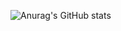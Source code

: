 ![Anurag's GitHub stats](https://github-readme-stats.vercel.app/api?username=arkinetic&show_icons=true&theme="dracula")
